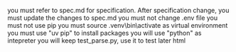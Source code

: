 you must refer to spec.md for specification.
After specification change, you must update the changes to spec.md
you must not change .env file
you must not use pip
you must source .venv\bin\activate as virtual environment
you must use "uv pip" to install packages
you will use "python" as intepreter
you will keep test_parse.py, use it to test later html
